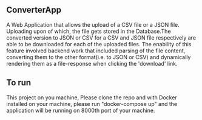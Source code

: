 ## ConverterApp
A Web Application that allows the upload of a CSV file or a JSON file. Uploading upon of which, the file gets stored in the Database.The converted version to JSON or CSV for a CSV and JSON file respectively are able to be downloaded for each of the uploaded files. The enability of this feature involved backend work that included parsing of the file content, converting them to the other format(i.e. to JSON or CSV) and dynamically rendering them as a file-response when clicking the 'download' link.

## To run 
This project on you machine, Please clone the repo and with Docker installed on your machine, please run "docker-compose up" and the application will be running on 8000th port of your machine. 

